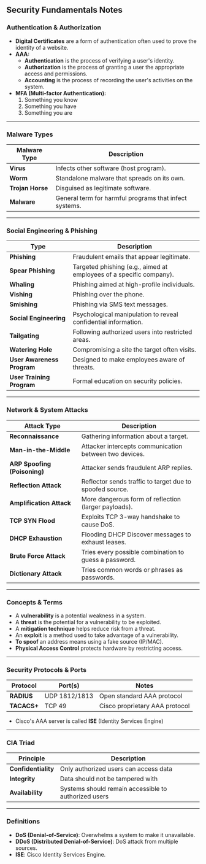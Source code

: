 ## Security Fundamentals Notes

### Authentication & Authorization

- **Digital Certificates** are a form of authentication often used to prove the identity of a website.
- **AAA:**
  - **Authentication** is the process of verifying a user's identity.
  - **Authorization** is the process of granting a user the appropriate access and permissions.
  - **Accounting** is the process of recording the user's activities on the system.
- **MFA (Multi-factor Authentication):** 
  1. Something you know
  2. Something you have
  3. Something you are

---

### Malware Types

| Malware Type      | Description                                                    |
|-------------------|----------------------------------------------------------------|
| **Virus**         | Infects other software (host program).                         |
| **Worm**          | Standalone malware that spreads on its own.                    |
| **Trojan Horse**  | Disguised as legitimate software.                              |
| **Malware**       | General term for harmful programs that infect systems.         |

---

### Social Engineering & Phishing

| Type              | Description                                                                 |
|-------------------|-----------------------------------------------------------------------------|
| **Phishing**       | Fraudulent emails that appear legitimate.                                   |
| **Spear Phishing** | Targeted phishing (e.g., aimed at employees of a specific company).         |
| **Whaling**        | Phishing aimed at high-profile individuals.                                 |
| **Vishing**        | Phishing over the phone.                                                    |
| **Smishing**       | Phishing via SMS text messages.                                             |
| **Social Engineering** | Psychological manipulation to reveal confidential information.          |
| **Tailgating**     | Following authorized users into restricted areas.                           |
| **Watering Hole**  | Compromising a site the target often visits.                                |
| **User Awareness Program** | Designed to make employees aware of threats.                        |
| **User Training Program** | Formal education on security policies.                               |

---

### Network & System Attacks

| Attack Type                 | Description                                                                 |
|-----------------------------|-----------------------------------------------------------------------------|
| **Reconnaissance**          | Gathering information about a target.                                      |
| **Man-in-the-Middle**       | Attacker intercepts communication between two devices.                     |
| **ARP Spoofing (Poisoning)**| Attacker sends fraudulent ARP replies.                                     |
| **Reflection Attack**       | Reflector sends traffic to target due to spoofed source.                   |
| **Amplification Attack**    | More dangerous form of reflection (larger payloads).                       |
| **TCP SYN Flood**           | Exploits TCP 3-way handshake to cause DoS.                                 |
| **DHCP Exhaustion**         | Flooding DHCP Discover messages to exhaust leases.                         |
| **Brute Force Attack**      | Tries every possible combination to guess a password.                      |
| **Dictionary Attack**       | Tries common words or phrases as passwords.                                |

---

### Concepts & Terms

- A **vulnerability** is a potential weakness in a system.
- A **threat** is the potential for a vulnerability to be exploited.
- A **mitigation technique** helps reduce risk from a threat.
- An **exploit** is a method used to take advantage of a vulnerability.
- **To spoof** an address means using a fake source (IP/MAC).
- **Physical Access Control** protects hardware by restricting access.

---

### Security Protocols & Ports

| Protocol       | Port(s)     | Notes                         |
|----------------|-------------|-------------------------------|
| **RADIUS**     | UDP 1812/1813 | Open standard AAA protocol    |
| **TACACS+**    | TCP 49       | Cisco proprietary AAA protocol|

- Cisco's AAA server is called **ISE** (Identity Services Engine)

---

### CIA Triad

| Principle       | Description                                       |
|----------------|---------------------------------------------------|
| **Confidentiality** | Only authorized users can access data         |
| **Integrity**       | Data should not be tampered with              |
| **Availability**    | Systems should remain accessible to authorized users |

---

### Definitions

- **DoS (Denial-of-Service)**: Overwhelms a system to make it unavailable.
- **DDoS (Distributed Denial-of-Service)**: DoS attack from multiple sources.
- **ISE**: Cisco Identity Services Engine.
